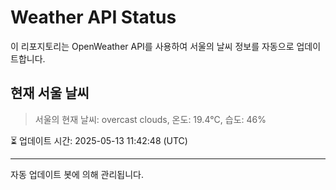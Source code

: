 
# Weather API Status

이 리포지토리는 OpenWeather API를 사용하여 서울의 날씨 정보를 자동으로 업데이트합니다.

## 현재 서울 날씨
> 서울의 현재 날씨: overcast clouds, 온도: 19.4°C, 습도: 46%

⏳ 업데이트 시간: 2025-05-13 11:42:48 (UTC)

---
자동 업데이트 봇에 의해 관리됩니다.
